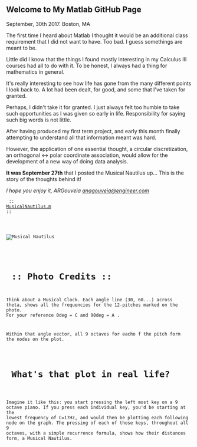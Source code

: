 ## Welcome to My Matlab GitHub Page
September, 30th 2017.
Boston, MA

The first time I heard about Matlab I thought it would be an additional class requirement that I did not want to have.
Too bad. I guess somethings are meant to be.

Little did I know that the things I found mostly interesting in my Calculus III courses had all to do with it.
To be honest, I always had a thing for mathematics in general.

It's really interesting to see how life has gone from the many different points I look back to.
A lot had been dealt, for good, and some that I've taken for granted.

Perhaps, I didn't take it for granted. I just always felt too humble to take such opportunities as I was given so early in life.
Responsibility for saying such big words is not little.

After having produced my first term project, and early this month finally attempting to understand all that information meant was hard.

However, the application of one essential thought,
a circular discretization,
an orthogonal <-> polar coordinate association,
would allow for the development of a new way of doing data analysis.

<b>It was September 27th</b> that I posted the Musical Nautilus up... 
This is the story of the thoughts behind it!

<i>I hope you enjoy it,
ARGouveia
anagouveia@engineer.com</i>


<Code> :: <a href="https://github.com/anagouveia1/matlab/blob/master/MusicalNautilus.m">MusicalNautilus.m</a> ::
  
<Photo> <img src="http://www.anagouveia.us/uploads/1/0/6/9/106908145/musicalnautilus_orig.png" alt="Musical Nautilus">
 

  <h1> :: Photo Credits :: </h1>
  
  Think about a Musical Clock. Each angle line (30, 60...) across theta, shows all the frequencies for the 12-pitches marked on the photo. For your reference 0deg = C and 90deg = A . 
  
  Within that angle vector, all 9 octaves for eacho f the pitch form the nodes on the plot.
  
  <h1> What's that plot in real life? </h1>
  
  Imagine it like this: you start pressing the left most key on a 9 octave piano. If you press each individual key, you'd be starting at the lowest frequency of C=17Hz, and would then be plotting each following node on the graph. The pressing of each of those keys, throughout all 9 octaves, with a simple recurrence formula, shows how their distances form, a Musical Nautilus. 
  
  

